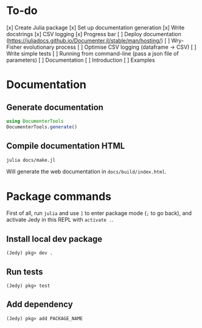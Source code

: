 # To-do

[x] Create Julia package
[x] Set up documentation generation
[x] Write docstrings
[x] CSV logging
[x] Progress bar
[ ] Deploy documentation (https://juliadocs.github.io/Documenter.jl/stable/man/hosting/)
[ ] Wry-Fisher evolutionary process
[ ] Optimise CSV logging (dataframe -> CSV)
[ ] Write simple tests
[ ] Running from command-line (pass a json file of parameters)
[ ] Documentation
    [ ] Introduction
    [ ] Examples

# Documentation

## Generate documentation

```julia
using DocumenterTools
DocumenterTools.generate()
```

## Compile documentation HTML

```bash
julia docs/make.jl
```

Will generate the web documentation in `docs/build/index.html`.

# Package commands

First of all, run `julia` and use `]` to enter package mode (`;` to go back), and activate Jedy in this REPL with `activate .`.

## Install local dev package

```
(Jedy) pkg> dev .
```

## Run tests

```
(Jedy) pkg> test
```

## Add dependency

```
(Jedy) pkg> add PACKAGE_NAME
```